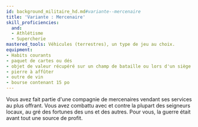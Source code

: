 ```yaml
---
id: background_militaire_hd.md#variante--mercenaire
title: 'Variante : Mercenaire'
skill_proficiencies:
  and:
  - Athlétisme
  - Supercherie
mastered_tools: Véhicules (terrestres), un type de jeu au choix.
equipment:
- Habits courants
- paquet de cartes ou dés
- objet de valeur récupéré sur un champ de bataille ou lors d'un siège
- pierre à affûter
- outre de vin
- bourse contenant 15 po
---
```


Vous avez fait partie d'une compagnie de mercenaires vendant ses services au plus offrant. Vous avez combattu avec et contre la plupart des seigneurs locaux, au gré des fortunes des uns et des autres. Pour vous, la guerre était avant tout une source de profit.

